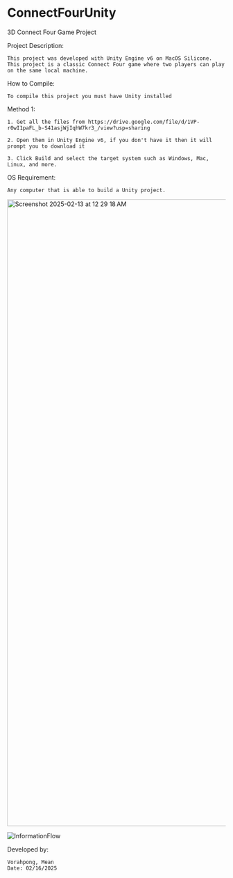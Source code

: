 # ConnectFourUnity

3D Connect Four Game Project

Project Description:

	This project was developed with Unity Engine v6 on MacOS Silicone.
	This project is a classic Connect Four game where two players can play on the same local machine.


How to Compile:

	To compile this project you must have Unity installed

Method 1:

	1. Get all the files from https://drive.google.com/file/d/1VP-r0wI1paFL_b-S41asjWjIqhW7kr3_/view?usp=sharing

	2. Open them in Unity Engine v6, if you don't have it then it will prompt you to download it
 
	3. Click Build and select the target system such as Windows, Mac, Linux, and more.


OS Requirement:
	
	Any computer that is able to build a Unity project.

 
<img width="1440" alt="Screenshot 2025-02-13 at 12 29 18 AM" src="https://github.com/user-attachments/assets/00d2a1f4-1625-4f1b-8af5-5c63b2c6fb4c" />

![InformationFlow](https://github.com/user-attachments/assets/a7c399eb-eb27-43ad-8a99-132203b36355)

Developed by:

	Vorahpong, Mean
	Date: 02/16/2025

